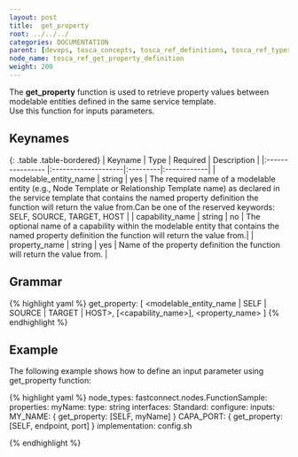```yaml
---
layout: post
title:  get_property
root: ../../../
categories: DOCUMENTATION
parent: [devops, tosca_concepts, tosca_ref_definitions, tosca_ref_types_function_definition]
node_name: tosca_ref_get_property_definition
weight: 200
---
```


The **get_property** function  is used to  retrieve property values between  modelable entities defined in the same service template.  
Use this function for inputs parameters.

## Keynames

{: .table .table-bordered}
| Keyname                   | Type                | Required | Description |
|:----------------          |:--------------------|:---------|:------------|
| modelable_entity_name     | string              | yes      | The  required  name of a modelable entity (e.g., Node Template  or Relationship  Template name) as declared in the service template that contains the named property definition  the function will return the value from.Can be one of the reserved keywords: SELF, SOURCE, TARGET, HOST |
| capability_name           | string              | no       | The  optional name of a capability within the modelable entity that contains the named property definition  the function will return the value from.|
| property_name             | string              | yes       | Name of the property definition the function will return the value from. |

## Grammar

{% highlight yaml %}
get_property: [ <modelable_entity_name | SELF | SOURCE | TARGET | HOST>, [<capability_name>], <property_name> ] 
{% endhighlight %}

## Example

The following example shows how to define an input parameter using get_property function:

{% highlight yaml %}
node_types:
  fastconnect.nodes.FunctionSample:
    properties:
      myName:
        type: string
    interfaces:
      Standard:
        configure:
          inputs:
            MY_NAME: { get_property: [SELF, myName] }
            CAPA_PORT: { get_property: [SELF, endpoint, port] }
          implementation: config.sh
            
{% endhighlight %}

